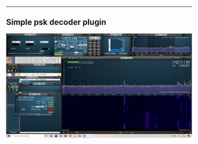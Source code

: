 
-----------------------------------------------------------------
Simple psk decoder plugin
-----------------------------------------------------------------

![overview](/psk-example.png?raw=true)





